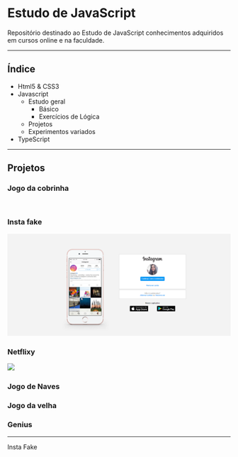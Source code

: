 # Estudo de JavaScript

Repositório destinado ao Estudo de JavaScript conhecimentos adquiridos em cursos online e na faculdade.

------

## Índice

- Html5 & CSS3
- Javascript
  - Estudo geral
    - Básico
    - Exercícios de Lógica
  - Projetos
  - Experimentos variados
- TypeScript





------

## Projetos

### Jogo da cobrinha

![]()

### Insta fake

![](https://github.com/rockiir/Estudo_javaScript/blob/main/img_README/chrome_NBv0fKAeos.png)

### Netflixy

![](https://github.com/rockiir/Estudo_javaScript/blob/main/img_README/UIQICRPgL7.gif)

### Jogo de Naves

### Jogo da velha

### Genius

------

Insta Fake

